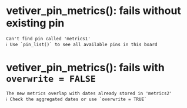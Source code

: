 # vetiver_pin_metrics(): fails without existing pin

    Can't find pin called 'metrics1'
    ℹ Use `pin_list()` to see all available pins in this board

# vetiver_pin_metrics(): fails with `overwrite = FALSE`

    The new metrics overlap with dates already stored in 'metrics2'
    ℹ Check the aggregated dates or use `overwrite = TRUE`

